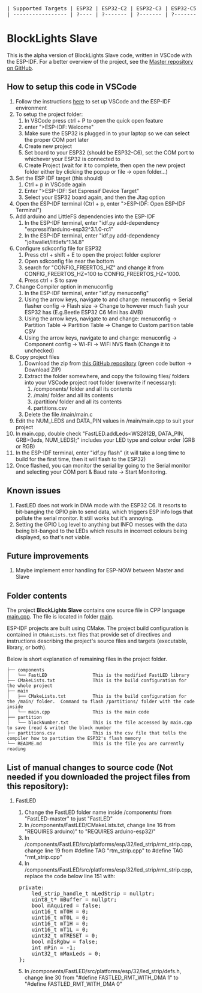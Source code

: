 <pre>
| Supported Targets | ESP32 | ESP32-C2 | ESP32-C3 | ESP32-C5 | ESP32-C6 | ESP32-H2 | ESP32-P4 | ESP32-S2 | ESP32-S3 |
| ----------------- | ?---- | ?------- | ?------- | ?--------| YES----- | ?------- | ?------- | ?------- | ?------- |
</pre>
# BlockLights Slave

This is the alpha version of BlockLights Slave code, written in VSCode with the ESP-IDF. For a better overview of the project, see the [Master repository on GitHub](https://github.com/J-Kah/BlockLights_VSCode).


## How to setup this code in VSCode
1. Follow the instructions [here](https://github.com/espressif/vscode-esp-idf-extension/blob/master/docs/tutorial/install.md) to set up VSCode and the ESP-IDF environment
2. To setup the project folder:
    1. In VSCode press ctrl + P to open the quick open feature
    2. enter ">ESP-IDF: Welcome"
    3. Make sure the ESP32 is plugged in to your laptop so we can select the proper COM port later
    4. Create new project
    5. Set board to your ESP32 (should be ESP32-C6), set the COM port to whichever your ESP32 is connected to
    6. Create Project (wait for it to complete, then open the new project folder either by clicking the popup or file -> open folder...)
3. Set the ESP IDF target (this should)
    1. Ctrl + p in VSCode again
    2. Enter ">ESP-IDF: Set Espressif Device Target"
    3. Select your ESP32 board again, and then the Jtag option
4. Open the ESP-IDF terminal (Ctrl + p, enter ">ESP-IDF: Open ESP-IDF Terminal")
5. Add arduino and LittleFS dependencies into the ESP-IDF
    1. In the ESP-IDF terminal, enter "idf.py add-dependency "espressif/arduino-esp32^3.1.0-rc1"
    2. In the ESP-IDF terminal, enter "idf.py add-dependency "joltwallet/littlefs^1.14.8"
6. Configure sdkconfig file for ESP32
    1. Press ctrl + shift + E to open the project folder explorer
    2. Open sdkconfig file near the bottom
    3. search for "CONFIG_FREERTOS_HZ" and change it from CONFIG_FREERTOS_HZ=100 to CONFIG_FREERTOS_HZ=1000.
    4. Press ctrl + S to save
7. Change Compiler option in menuconfig
    1. In the ESP-IDF terminal, enter "idf.py menuconfig"
    2. Using the arrow keys, navigate to and change: menuconfig -> Serial flasher config -> Flash size -> Change to however much flash your ESP32 has (E.g.Beetle ESP32 C6 Mini has 4MB)
    3. Using the arrow keys, navigate to and change: menuconfig -> Partition Table -> Partition Table -> Change to Custom partition table CSV
    4. Using the arrow keys, navigate to and change: menuconfig -> Component config -> Wi-Fi -> WiFi NVS flash (Change it to unchecked)
8. Copy project files 
    1. Download the zip from [this GitHub repository](https://github.com/J-Kah/BlockLights_Slave) (green code button -> Download ZIP)
    2. Extract the folder somewhere, and copy the following files/ folders into your VSCode project root folder (overwrite if necessary):
        1. /components/ folder and all its contents
        2. /main/ folder and all its contents
        3. /partition/ folder and all its contents
        4. partitions.csv
    3. Delete the file /main/main.c
9. Edit the NUM_LEDS and DATA_PIN values in /main/main.cpp to suit your project
10. In main.cpp, double check "FastLED.addLeds<WS2812B, DATA_PIN, GRB>(leds, NUM_LEDS);" includes your LED type and colour order (GRB or RGB)
11. In the ESP-IDF terminal, enter "idf.py flash" (it will take a long time to build for the first time, then it will flash to the ESP32)
12. Once flashed, you can monitor the serial by going to the Serial monitor and selecting your COM port & Baud rate -> Start Monitoring.

## Known issues
1. FastLED does not work in DMA mode with the ESP32 C6. It resorts to bit-banging the GPIO pin to send data, which triggers ESP info logs that pollute the serial monitor. It still works but it's annoying.
2. Setting the GPIO Log level to anything but INFO messes with the data being bit-banged to the LEDs which results in incorrect colours being displayed, so that's not viable.

## Future improvements
1. Maybe implement error handling for ESP-NOW between Master and Slave

## Folder contents

The project **BlockLights Slave** contains one source file in CPP language [main.cpp](main/main.cpp). The file is located in folder [main](main).

ESP-IDF projects are built using CMake. The project build configuration is contained in `CMakeLists.txt`
files that provide set of directives and instructions describing the project's source files and targets
(executable, library, or both). 

Below is short explanation of remaining files in the project folder.

```
├── components
│   └── FastLED                 This is the modified FastLED library
├── CMakeLists.txt              This is the build configuration for the whole project
├── main
│   ├── CMakeLists.txt          This is the build configuration for the /main/ folder.  Command to flash /partitions/ folder with the code inside
│   └── main.cpp                This is the main code
├── partition                   
│   └── blockNumber.txt         This is the file accessed by main.cpp to save (read & write) the block number
├── partitions.csv              This is the csv file that tells the compiler how to partition the ESP32's flash memory
└── README.md                   This is the file you are currently reading
```

## List of manual changes to source code (Not needed if you downloaded the project files from this repository):
1. FastLED
    1. Change the FastLED folder name inside /components/ from "FastLED-master" to just "FastLED"
    2. In /components/FastLED/CMakeLists.txt, change line 16 from "REQUIRES arduino)" to "REQUIRES arduino-esp32)"
    3. In /components/FastLED/src/platforms/esp/32/led_strip/rmt_strip.cpp, change line 19 from #define TAG "rtm_strip.cpp" to #define TAG "rmt_strip.cpp"
    4. In /components/FastLED/src/platforms/esp/32/led_strip/rmt_strip.cpp, replace the code below line 151 with:
    <pre>
    private:
        led_strip_handle_t mLedStrip = nullptr;
        uint8_t* mBuffer = nullptr;
        bool mAquired = false;
        uint16_t mT0H = 0;
        uint16_t mT0L = 0;
        uint16_t mT1H = 0;
        uint16_t mT1L = 0;
        uint32_t mTRESET = 0;
        bool mIsRgbw = false;
        int mPin = -1;
        uint32_t mMaxLeds = 0;
    };</pre>
    

    5. In /components/FastLED/src/platforms/esp/32/led_strip/defs.h, change line 30 from "#define FASTLED_RMT_WITH_DMA 1" to "#define FASTLED_RMT_WITH_DMA 0"
